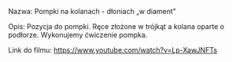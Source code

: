 Nazwa:
Pompki na kolanach - dłoniach „w diament"

Opis:
Pozycja do pompki. Ręce złożone w trójkąt a kolana oparte o podłorze. Wykonujemy ćwiczenie pompka.

Link do filmu:
https://www.youtube.com/watch?v=Lp-XawJNFTs
